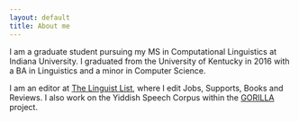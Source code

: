 ```yaml
---
layout: default
title: About me
---
```


I am a graduate student pursuing my MS in Computational Linguistics at Indiana University. I graduated from the University of Kentucky in 2016 with a BA in Linguistics and a minor in Computer Science.

I am an editor at [The Linguist List](https://www.linguistlist.org/), where I edit Jobs, Supports, Books and Reviews. I also work on the Yiddish Speech Corpus within the [GORILLA](https://gorilla.linguistlist.org/) project.

